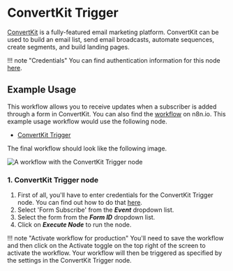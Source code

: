# ConvertKit Trigger

[ConvertKit](https://www.convertkit.com/) is a fully-featured email marketing platform. ConvertKit can be used to build an email list, send email broadcasts, automate sequences, create segments, and build landing pages.

!!! note "Credentials"
    You can find authentication information for this node [here](/integrations/builtin/credentials/convertkit/).


## Example Usage

This workflow allows you to receive updates when a subscriber is added through a form in ConvertKit. You can also find the [workflow](https://n8n.io/workflows/644) on n8n.io. This example usage workflow would use the following node.

- [ConvertKit Trigger]()

The final workflow should look like the following image.

![A workflow with the ConvertKit Trigger node](/_images/integrations/builtin/trigger-nodes/convertkittrigger/workflow.png)

### 1. ConvertKit Trigger node

1. First of all, you'll have to enter credentials for the ConvertKit Trigger node. You can find out how to do that [here](/integrations/builtin/credentials/convertkit/).
2. Select 'Form Subscribe' from the ***Event*** dropdown list.
3. Select the form from the ***Form ID*** dropdown list.
4. Click on ***Execute Node*** to run the node.

!!! note "Activate workflow for production"
    You'll need to save the workflow and then click on the Activate toggle on the top right of the screen to activate the workflow. Your workflow will then be triggered as specified by the settings in the ConvertKit Trigger node.

